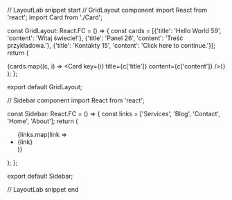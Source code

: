 // LayoutLab snippet start
// GridLayout component
import React from 'react';
import Card from './Card';

const GridLayout: React.FC = () => {
  const cards = [{'title': 'Hello World 59', 'content': 'Witaj świecie!'}, {'title': 'Panel 26', 'content': 'Treść przykładowa.'}, {'title': 'Kontakty 15', 'content': 'Click here to continue.'}];
  return (
    <div>
      {cards.map((c, i) => <Card key={i} title={c['title']} content={c['content']} />)}
    </div>
  );
};

export default GridLayout;

// Sidebar component
import React from 'react';

const Sidebar: React.FC = () => {
  const links = ['Services', 'Blog', 'Contact', 'Home', 'About'];
  return (
    <aside>
      <ul>
        {links.map(link => <li key={link}>{link}</li>)}
      </ul>
    </aside>
  );
};

export default Sidebar;

// LayoutLab snippet end
